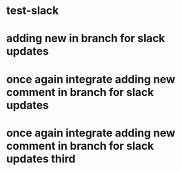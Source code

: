 # test-slack
# adding new in branch for slack updates
# once again integrate adding new comment in branch for slack updates
# once again integrate adding new comment in branch for slack updates third
